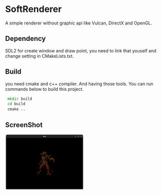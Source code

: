 # SoftRenderer
 A simple renderer without graphic api like Vulcan, DirectX and OpenGL. 
## Dependency
SDL2 for create window and draw point, you need to link that youself and change setting in CMakeLists.txt.

## Build
you need cmake and c++ compiler. And having those tools. You can run commands below to build this project.

``` cmd
 mkdir build
 cd build
 cmake ..
```

## ScreenShot
<img src="img/final_res.png" width=50% height=50%>
